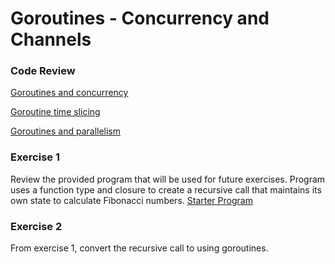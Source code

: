 # Goroutines - Concurrency and Channels

### Code Review

[Goroutines and concurrency](../example1/example1.go)

[Goroutine time slicing](../example2/example2.go)

[Goroutines and parallelism](../example3/example3.go)

### Exercise 1
Review the provided program that will be used for future exercises. Program uses a function type and closure to create a recursive call that maintains its own state to calculate Fibonacci numbers.
[Starter Program](exercise.go)

### Exercise 2
From exercise 1, convert the recursive call to using goroutines.

